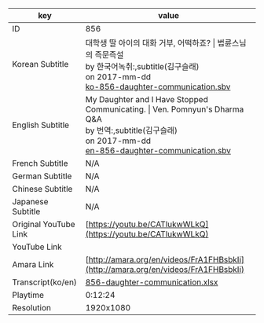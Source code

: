 |  key  |  value  |
|-------|---------|
| ID            | 856 |
| Korean Subtitle | 대학생 딸 아이의 대화 거부, 어떡하죠? \| 법륜스님의 즉문즉설<br>by 한국어녹취:,subtitle(김구슬래)<br>on 2017-mm-dd<br>[ko-856-daughter-communication.sbv](https://github.com/jungtosociety/dharma-qna/raw/master/sub/856/ko-856-daughter-communication.sbv)<br>|
| English Subtitle | My Daughter and I Have Stopped Communicating. \| Ven. Pomnyun's Dharma Q&A<br>by 번역:,subtitle(김구슬래)<br>on 2017-mm-dd<br>[en-856-daughter-communication.sbv](https://github.com/jungtosociety/dharma-qna/raw/master/sub/856/en-856-daughter-communication.sbv)<br>|
| French Subtitle | N/A |
| German Subtitle | N/A |
| Chinese Subtitle | N/A |
| Japanese Subtitle | N/A |
| Original YouTube Link  | [https://youtu.be/CATlukwWLkQ](https://youtu.be/CATlukwWLkQ) |
| YouTube Link  |  |
| Amara Link    | [http://amara.org/en/videos/FrA1FHBsbkIi](http://amara.org/en/videos/FrA1FHBsbkIi) |
| Transcript(ko/en) | [856-daughter-communication.xlsx](https://github.com/jungtosociety/dharma-qna/raw/master/sub/856/856-daughter-communication.xlsx) |
| Playtime | 0:12:24 |
| Resolution | 1920x1080|
